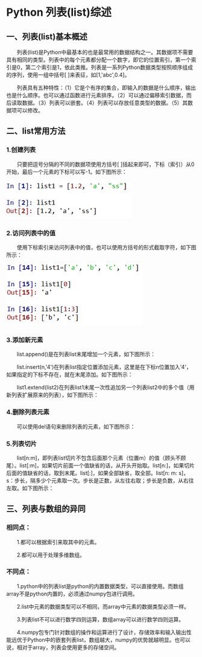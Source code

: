 # **Python  列表(list)综述**

## **一、列表(list)基本概述**

　　列表(list)是Python中最基本的也是最常用的数据结构之一。其数据项不需要具有相同的类型。列表中的每个元素都分配一个数字，即它的位置索引，第一个索引是0，第二个索引是1，依此类推。列表是一系列Python数据类型按照顺序组成的序列，使用一组中括号[ ]来表征，如[1,'abc',0.4]。

　　列表具有五种特性：（1）它是个有序的集合，即输入的数据是什么顺序，输出也是什么顺序。也可以通过函数进行元素排序。（2）可以通过偏移索引数据，而后读取数据。（3）列表可以嵌套。（4）列表可以存放任意类型的数据。（5）其数据项可以修改。

## **二、list常用方法**

### **1.创建列表**

　　只要把逗号分隔的不同的数据项使用方括号[ ]括起来即可，下标（索引）从0开始，最后一个元素的下标可以写-1。如下图所示：

![](https://github.com/1006269809/Data_mining/blob/main/image/creat%20list.PNG)


### **2.访问列表中的值**

　　使用下标索引来访问列表中的值，也可以使用方括号的形式截取字符，如下图所示：

![](https://github.com/1006269809/Data_mining/blob/main/image/visit.PNG)


### **3.添加新元素**

　　list.append()是在列表list末尾增加一个元素，如下图所示：




　　list.insert(n,'4')在列表list指定位置添加元素，这里是在下标n位置加入'4'，如果指定的下标不存在，就在末尾添加。如下图所示：




　　list1.extend(list2)在列表list1末尾一次性追加另一个列表list2中的多个值（用新列表扩展原来的列表），如下图所示：




### **4.删除列表元素**

　　可以使用del语句来删除列表的元素，如下图所示：




### **5.列表切片**

　　list[n:m]，即列表list切片不包含后面那个元素（位置m）的值（顾头不顾尾）。list[:m]，如果切片前面一个值缺省的话，从开头开始取。list[n:]，如果切片后面的值缺省的话，取到末尾。list[:]，如果全部缺省，取全部。list[n: m: s]，s：步长，隔多少个元素取一次。步长是正数，从左往右取；步长是负数，从右往左取。如下图所示：








## **三、列表与数组的异同**

### **相同点：**

　　1.都可以根据索引来取其中的元素。

　　2.都可以用于处理多维数组。

### **不同点：**

　　1.python中的列表list是python的内置数据类型，可以直接使用。而数组array不是python内置的，必须通过numpy包进行调用。

　　2.list中元素的数据类型可以不相同，而array中元素的数据类型必须一样。

　　3.列表list不可以进行数学四则运算，数组array可以进行数学四则运算。

　　4.numpy包专门针对数组的操作和运算进行了设计，存储效率和输入输出性能远优于Python中的嵌套列表list，数组越大，numpy的优势就越明显。也可以说，相对于array，列表会使用更多的存储空间。
